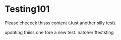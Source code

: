 # Testing101

Please cheeeck thisss content (Just another silly test).

updating thiiss one fore a new test. natoher fteststing
